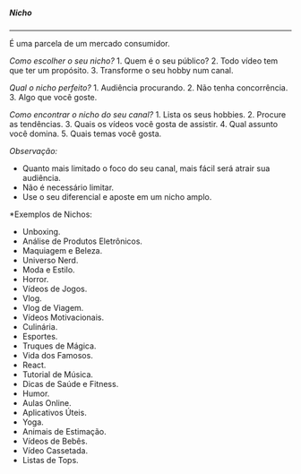 
##### Nicho
***
É uma parcela de um mercado consumidor.

*Como escolher o seu nicho?*
	1. Quem é o seu público? 
	2. Todo vídeo tem que ter um propósito.
	3. Transforme o seu hobby num canal.

*Qual o nicho perfeito?*
	1. Audiência procurando.
	2. Não tenha concorrência.
	3. Algo que você goste.

*Como encontrar o nicho do seu canal?*
	1. Lista os seus hobbies.
	2. Procure as tendências.
	3. Quais os vídeos você gosta de assistir.
	4. Qual assunto você domina.
	5. Quais temas você gosta.

*Observação:*
* Quanto mais limitado o foco do seu canal, mais fácil será atrair sua audiência.
* Não é necessário limitar.
* Use o seu diferencial e aposte em um nicho amplo.

*Exemplos de Nichos:
* Unboxing.
* Análise de Produtos Eletrônicos.
* Maquiagem e Beleza.
* Universo Nerd.
* Moda e Estilo.
* Horror.
* Vídeos de Jogos.
* Vlog.
* Vlog de Viagem.
* Vídeos Motivacionais.
* Culinária.
* Esportes.
* Truques de Mágica.
* Vida dos Famosos.
* React.
* Tutorial de Música.
* Dicas de Saúde e Fitness.
* Humor.
* Aulas Online.
* Aplicativos Úteis.
* Yoga.
* Animais de Estimação.
* Vídeos de Bebês.
* Vídeo Cassetada.
* Listas de Tops.

